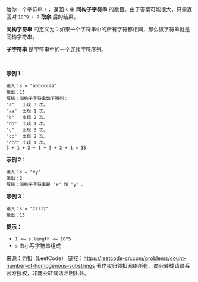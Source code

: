 给你一个字符串 ```s``` ，返回 ```s``` 中 **同构子字符串** 的数目。由于答案可能很大，只需返回对 ```10^9 + 7``` **取余** 后的结果。

**同构字符串** 的定义为：如果一个字符串中的所有字符都相同，那么该字符串就是同构字符串。

**子字符串** 是字符串中的一个连续字符序列。

 

**示例 1：**
```
输入：s = "abbcccaa"
输出：13
解释：同构子字符串如下所列：
"a"   出现 3 次。
"aa"  出现 1 次。
"b"   出现 2 次。
"bb"  出现 1 次。
"c"   出现 3 次。
"cc"  出现 2 次。
"ccc" 出现 1 次。
3 + 1 + 2 + 1 + 3 + 2 + 1 = 13
```
**示例 2：**
```
输入：s = "xy"
输出：2
解释：同构子字符串是 "x" 和 "y" 。
```
**示例 3：**
```
输入：s = "zzzzz"
输出：15
```

**提示：**

* ```1 <= s.length <= 10^5```
* ```s``` 由小写字符串组成

来源：力扣（LeetCode）
链接：https://leetcode-cn.com/problems/count-number-of-homogenous-substrings
著作权归领扣网络所有。商业转载请联系官方授权，非商业转载请注明出处。
